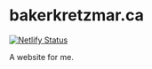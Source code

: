 bakerkretzmar.ca
================

[![Netlify Status](https://api.netlify.com/api/v1/badges/e04d14ad-94e7-4e4f-a970-b4767581759b/deploy-status)](https://app.netlify.com/sites/bakerkretzmar/deploys)

A website for me.
